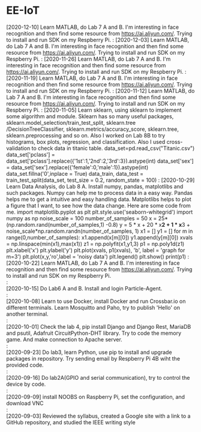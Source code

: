 # EE-IoT
[2020-12-10] Learn MATLAB, do Lab 7 A and B. I'm interesting in face recognition and then find some resource from https://ai.aliyun.com/. Trying to install and run SDK on my Respberry Pi.
:
[2020-12-03] Learn MATLAB, do Lab 7 A and B. I'm interesting in face recognition and then find some resource from https://ai.aliyun.com/. Trying to install and run SDK on my Respberry Pi.
:
[2020-11-26] Learn MATLAB, do Lab 7 A and B. I'm interesting in face recognition and then find some resource from https://ai.aliyun.com/. Trying to install and run SDK on my Respberry Pi.
:
[2020-11-19] Learn MATLAB, do Lab 7 A and B. I'm interesting in face recognition and then find some resource from https://ai.aliyun.com/. Trying to install and run SDK on my Respberry Pi.
:
[2020-11-12] Learn MATLAB, do Lab 7 A and B. I'm interesting in face recognition and then find some resource from https://ai.aliyun.com/. Trying to install and run SDK on my Respberry Pi.
:
[2020-11-05] Learn sklearn, using sklearn to implement some algorithm and module. Sklearn has so many useful packages, sklearn.model_selection/train_test_split, sklearn.tree /DecisionTreeClassifier, sklearn.metrics/accuracy_score, sklearn.tree, sklearn.preprocessing and so on. Also I worked on Lab 8B to try histograms, box plots, regression, and classification. Also I used cross-validation to check data in titanic table.
              data_set=pd.read_csv("Titanic.csv")
              data_set['pclass'] = data_set['pclass'].replace({'1st':1,'2nd':2,'3rd':3}).astype(int)
              data_set['sex'] = data_set['sex'].replace({'female':0,'male':1}).astype(int)
              data_set.fillna('0',inplace = True)
              data_train, data_test = train_test_split(data_set, test_size = 0.2, random_state = 100)
:
[2020-10-29] Learn Data Analysis, do Lab 8 A. Install numpy, pandas, matplotlibs and such packages. Numpy can help me to process data in a easy way. Pandas helps me to get a intuitive and easy handling data. Matplotlibs helps to plot a figure that I want, to see how the data change. Here are some code from me.
              import matplotlib.pyplot as plt
              plt.style.use('seaborn-whitegrid')
              import numpy as np
              noise_scale = 100
              number_of_samples = 50
              x =  25*(np.random.rand(number_of_samples,1) -0.8)
              y = 5 * x + 20 * x**2 + 1 * x**3 + noise_scale*np.random.randn(number_of_samples, 1)
              x1 = []
              y1 = []
              for m in range(0,number_of_samples):
                  x1.append(x[m][0])
                  y1.append(y[m][0])
              xvals = np.linspace(min(x1),max(x1))
              z1 = np.polyfit(x1,y1,3)
              p1 = np.poly1d(z1)
              plt.xlabel('x')
              plt.ylabel('y')
              plt.plot(xvals, p1(xvals), 'b', label = 'graph for m=3')
              plt.plot(x,y,'ro',label = 'noisy data')
              plt.legend()
              plt.show()
              print(p1)
:
[2020-10-22] Learn MATLAB, do Lab 7 A and B. I'm interesting in face recognition and then find some resource from https://ai.aliyun.com/. Trying to install and run SDK on my Respberry Pi.  
:  
[2020-10-15] Do Lab6 A and B.  Install and login Particle-Agent.   
:  
[2020-10-08] Learn to use Docker, install Docker and run Crossbar.io on different terminals. Learn Mosquitto and Paho, try to publish 'Hello' on another terminal.   
:  
[2020-10-01] Check the lab 4, pip install Django and Django Rest, MariaDB and psutil, Adafruit CircuitPython-DHT library. Try to code the memory game. And make connection to Apache server.  
:  
[2020-09-23] Do lab3, learn Python, use pip to install and upgrade packages in repository. Try sending email by Respberry Pi 4B wiht the provided code.  
:  
[2020-09-16] Do lab2A(GPIO and serial communication), try to control the device by code.  
:  
[2020-09-09] install NOOBS on Raspberry Pi, set the configuration, and download VNC  
:  
[2020-09-03] Reviewed the syllabus, created a Google site with a link to a GitHub repository, and studied the IEEE writing style  
